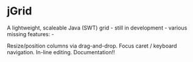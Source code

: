 # jGrid
A lightweight, scaleable Java (SWT) grid - still in development - various missing features: -

Resize/position columns via drag-and-drop.
Focus caret / keyboard navigation.
In-line editing.
Documentation!!
